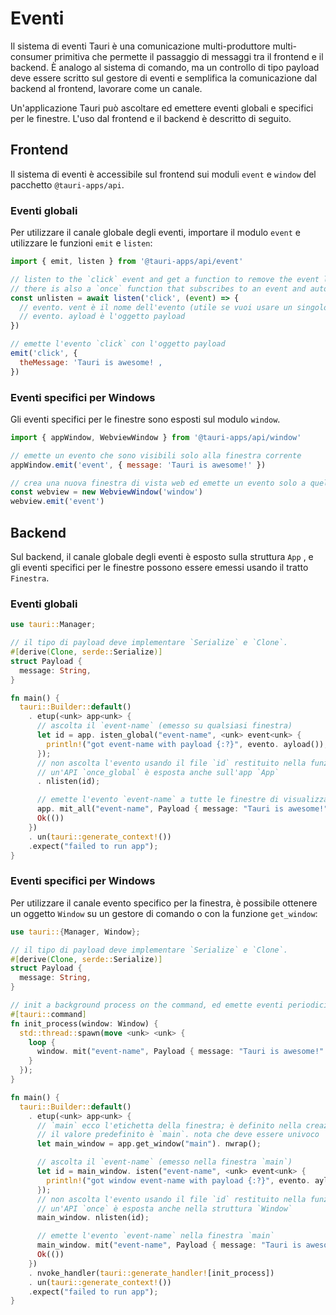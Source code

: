 # Eventi

Il sistema di eventi Tauri è una comunicazione multi-produttore multi-consumer primitiva che permette il passaggio di messaggi tra il frontend e il backend. È analogo al sistema di comando, ma un controllo di tipo payload deve essere scritto sul gestore di eventi e semplifica la comunicazione dal backend al frontend, lavorare come un canale.

Un'applicazione Tauri può ascoltare ed emettere eventi globali e specifici per le finestre. L'uso dal frontend e il backend è descritto di seguito.

## Frontend

Il sistema di eventi è accessibile sul frontend sui moduli `event` e `window` del pacchetto `@tauri-apps/api`.

### Eventi globali

Per utilizzare il canale globale degli eventi, importare il modulo `event` e utilizzare le funzioni `emit` e `listen`:

```js
import { emit, listen } from '@tauri-apps/api/event'

// listen to the `click` event and get a function to remove the event listener
// there is also a `once` function that subscribes to an event and automatically unsubscribes the listener on the first event
const unlisten = await listen('click', (event) => {
  // evento. vent è il nome dell'evento (utile se vuoi usare un singolo callback fn per più tipi di eventi)
  // evento. ayload è l'oggetto payload
})

// emette l'evento `click` con l'oggetto payload
emit('click', {
  theMessage: 'Tauri is awesome! ,
})
```

### Eventi specifici per Windows

Gli eventi specifici per le finestre sono esposti sul modulo `window`.

```js
import { appWindow, WebviewWindow } from '@tauri-apps/api/window'

// emette un evento che sono visibili solo alla finestra corrente
appWindow.emit('event', { message: 'Tauri is awesome!' })

// crea una nuova finestra di vista web ed emette un evento solo a quella finestra
const webview = new WebviewWindow('window')
webview.emit('event')
```

## Backend

Sul backend, il canale globale degli eventi è esposto sulla struttura `App` , e gli eventi specifici per le finestre possono essere emessi usando il tratto `Finestra`.

### Eventi globali

```rust
use tauri::Manager;

// il tipo di payload deve implementare `Serialize` e `Clone`.
#[derive(Clone, serde::Serialize)]
struct Payload {
  message: String,
}

fn main() {
  tauri::Builder::default()
    . etup(<unk> app<unk> {
      // ascolta il `event-name` (emesso su qualsiasi finestra)
      let id = app. isten_global("event-name", <unk> event<unk> {
        println!("got event-name with payload {:?}", evento. ayload());
      });
      // non ascolta l'evento usando il file `id` restituito nella funzione `listen_global`
      // un'API `once_global` è esposta anche sull'app `App`
      . nlisten(id);

      // emette l'evento `event-name` a tutte le finestre di visualizzazione web sul frontend
      app. mit_all("event-name", Payload { message: "Tauri is awesome!".into() }). nwrap();
      Ok(())
    })
    . un(tauri::generate_context!())
    .expect("failed to run app");
}
```

### Eventi specifici per Windows

Per utilizzare il canale evento specifico per la finestra, è possibile ottenere un oggetto `Window` su un gestore di comando o con la funzione `get_window`:

```rust
use tauri::{Manager, Window};

// il tipo di payload deve implementare `Serialize` e `Clone`.
#[derive(Clone, serde::Serialize)]
struct Payload {
  message: String,
}

// init a background process on the command, ed emette eventi periodici solo alla finestra che ha usato il comando
#[tauri::command]
fn init_process(window: Window) {
  std::thread::spawn(move <unk> <unk> {
    loop {
      window. mit("event-name", Payload { message: "Tauri is awesome!".into() }). nwrap();
    }
  });
}

fn main() {
  tauri::Builder::default()
    . etup(<unk> app<unk> {
      // `main` ecco l'etichetta della finestra; è definito nella creazione della finestra o sotto `tauri. onf.json`
      // il valore predefinito è `main`. nota che deve essere univoco
      let main_window = app.get_window("main"). nwrap();

      // ascolta il `event-name` (emesso nella finestra `main`)
      let id = main_window. isten("event-name", <unk> event<unk> {
        println!("got window event-name with payload {:?}", evento. ayload());
      });
      // non ascolta l'evento usando il file `id` restituito nella funzione `listen`
      // un'API `once` è esposta anche nella struttura `Window`
      main_window. nlisten(id);

      // emette l'evento `event-name` nella finestra `main`
      main_window. mit("event-name", Payload { message: "Tauri is awesome!".into() }). nwrap();
      Ok(())
    })
    . nvoke_handler(tauri::generate_handler![init_process])
    . un(tauri::generate_context!())
    .expect("failed to run app");
}
```
